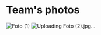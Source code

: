Team's photos
====
![Foto (1)](https://github.com/AdrianRR20/Robot-Knights/assets/174557020/f9dc7c27-5ba6-4dfd-8229-338b903e20f6)
![Uploading Foto (2).jpg…]()
